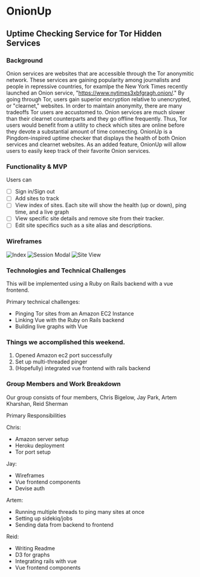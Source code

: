 # OnionUp

## Uptime Checking Service for Tor Hidden Services

### Background

Onion services are websites that are accessible through the Tor anonymitic network. These services are gaining popularity among journalists and people in repressive countries, for examlpe the New York Times recently launched an Onion service, "https://www.nytimes3xbfgragh.onion/." By going through Tor, users gain superior encryption relative to unencrypted, or "clearnet," websites. In order to maintain anonymity, there are many tradeoffs Tor users are accustomed to. Onion services are much slower than their clearnet counterparts and they go offline frequently. Thus, Tor users would benefit from a utility to check which sites are online before they devote a substantial amount of time connecting. OnionUp is a Pingdom-inspired uptime checker that displays the health of both Onion services and clearnet websites. As an added feature, OnionUp will allow users to easily keep track of their favorite Onion services.


### Functionality & MVP 

Users can 

- [ ] Sign in/Sign out 
- [ ] Add sites to track
- [ ] View index of sites. Each site will show the health (up or down), ping time, and a live graph
- [ ] View specific site details and remove site from their tracker.
- [ ] Edit site specifics such as a site alias and descriptions.

### Wireframes

![Index](https://github.com/reidjs/onionup/blob/master/wireframes/index_view.png)
![Session Modal](https://github.com/reidjs/onionup/blob/master/wireframes/session_modal.png)
![Site View](https://github.com/reidjs/onionup/blob/master/wireframes/site_view.png)

### Technologies and Technical Challenges

This will be implemented using a Ruby on Rails backend with a vue frontend. 

Primary technical challenges:

* Pinging Tor sites from an Amazon EC2 Instance
* Linking Vue with the Ruby on Rails backend
* Building live graphs with Vue

### Things we accomplished this weekend.

1. Opened Amazon ec2 port successfully 
2. Set up multi-threaded pinger
3. (Hopefully) integrated vue frontend with rails backend

### Group Members and Work Breakdown

Our group consists of four members, Chris Bigelow, Jay Park, Artem Kharshan, Reid Sherman

Primary Responsibilities

Chris:

* Amazon server setup
* Heroku deployment
* Tor port setup

Jay: 

* Wireframes
* Vue frontend components 
* Devise auth 

Artem: 

* Running multiple threads to ping many sites at once
* Setting up sidekiq/jobs
* Sending data from backend to frontend 

Reid:

* Writing Readme 
* D3 for graphs 
* Integrating rails with vue 
* Vue frontend components
